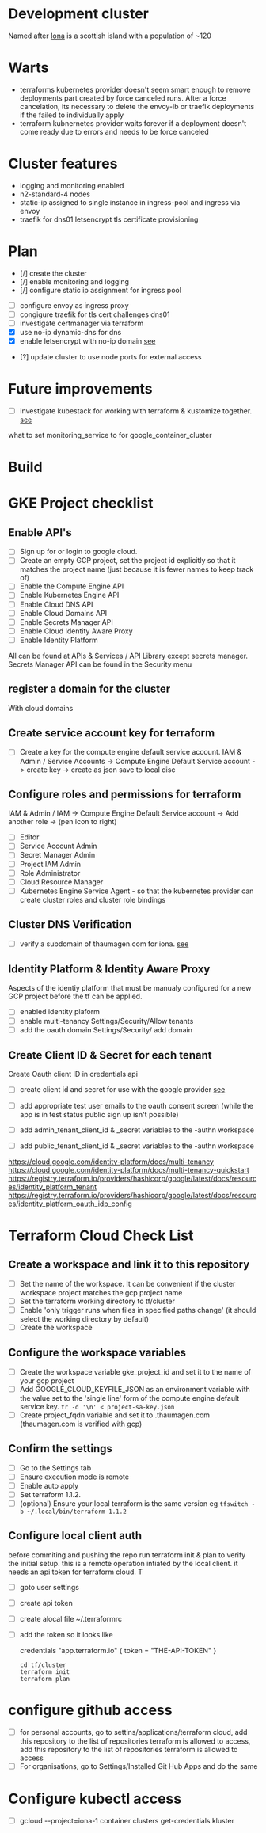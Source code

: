 # Development cluster

Named after [Iona](https://en.ikipedia.org/wiki/Wikipedia:WikiProject_Scottish_Islands/Islands_by_population_densityw) is a scottish island with a population of ~120

# Warts

* terraforms kubernetes provider doesn't seem smart enough to remove
  deployments part created by force canceled runs. After a force cancelation,
  its necessary to delete the envoy-lb or traefik deployments if the failed to
  individually apply
* terraform kubnernetes provider waits forever if a deployment doesn't come
  ready due to errors and needs to be force canceled

# Cluster features

- logging and monitoring enabled
- n2-standard-4 nodes
- static-ip assigned to single instance in ingress-pool and ingress via envoy
- traefik for dns01 letsencrypt tls certificate provisioning

# Plan

* [/] create the cluster
* [/] enable monitoring and logging
* [/] configure static ip assignment for ingress pool
* [ ] configure envoy as ingress proxy
* [ ] congigure traefik for tls cert challenges dns01
* [ ] investigate certmanager via terraform
* [x] use no-ip dynamic-dns for dns
* [x] enable letsencrypt with no-ip domain [see](https://hometechhacker.com/letsencrypt-certificate-dns-verification-noip/)
* [?] update cluster to use node ports for external access

# Future improvements

* [ ] investigate kubestack for working with terraform & kustomize together.
    [see](https://thenewstack.io/a-better-way-to-provision-kubernetes-using-terraform/)

what to set monitoring_service to for google_container_cluster

# Build

# GKE Project checklist

## Enable API's

* [ ] Sign up for or login to google cloud.
* [ ] Create an empty GCP project, set the project id explicitly so that it matches the project name (just because it is fewer names to keep track of)
* [ ] Enable the Compute Engine API
* [ ] Enable Kubernetes Engine API
* [ ] Enable Cloud DNS API
* [ ] Enable Cloud Domains API
* [ ] Enable Secrets Manager API
* [ ] Enable Cloud Identity Aware Proxy
* [ ] Enable Identity Platform

All can be found at APIs & Services / API Library except secrets manager.
Secrets Manager API can be found in the Security menu

## register a domain for the cluster

With cloud domains

## Create service account key for terraform

* [ ] Create a key for the compute engine default service account.
      IAM & Admin / Service Accounts ->
       Compute Engine Default Service account ->
        create key -> create as json save to local disc


## Configure roles and permissions for terraform

IAM & Admin / IAM -> Compute Engine Default Service account -> Add another role -> (pen icon to right)

* [ ] Editor
* [ ] Service Account Admin
* [ ] Secret Manager Admin
* [ ] Project IAM Admin
* [ ] Role Administrator
* [ ] Cloud Resource Manager
* [ ] Kubernetes Engine Service Agent - so that the kubernetes provider can
    create cluster roles and cluster role bindings

## Cluster DNS Verification

* [ ] verify a subdomain of thaumagen.com for iona.
    [see](https://cloud.google.com/identity/docs/add-cname#7334202)

## Identity Platform & Identity Aware Proxy

Aspects of the identiy platform that must be manualy configured for a new GCP
project before the tf can be applied.

* [ ] enabled identity plaform
* [ ] enable multi-tenancy
      Settings/Security/Allow tenants
* [ ] add the oauth domain
      Settings/Security/ add domain

## Create Client ID & Secret for each tenant

Create Oauth client ID in credentials api
* [ ] create client id and secret for use with the google provider [see](https://cloud.google.com/identity-platform/docs/web/google?hl=en_GB)

* [ ] add appropriate test user emails to the oauth consent screen (while the app is
    in test status public sign up isn't possible)

* [ ] add admin_tenant_client_id & _secret variables to the -authn workspace
* [ ] add public_tenant_client_id & _secret variables to the -authn workspace

https://cloud.google.com/identity-platform/docs/multi-tenancy
https://cloud.google.com/identity-platform/docs/multi-tenancy-quickstart
https://registry.terraform.io/providers/hashicorp/google/latest/docs/resources/identity_platform_tenant
https://registry.terraform.io/providers/hashicorp/google/latest/docs/resources/identity_platform_oauth_idp_config


# Terraform Cloud Check List

## Create a workspace and link it to this repository

* [ ] Set the name of the workspace. It can be convenient if the cluster workspace project matches the gcp project name
* [ ] Set the terraform working directory to tf/cluster
* [ ] Enable 'only trigger runs when files in specified paths change' (it should select the working directory by default)
* [ ] Create the workspace

## Configure the workspace variables

* [ ] Create the workspace variable gke_project_id and set it to the name of your gcp project
* [ ] Add GOOGLE_CLOUD_KEYFILE_JSON as an environment variable with the value
      set to the 'single line' form of the compute engine default service key. `tr -d '\n' < project-sa-key.json`
* [ ] Create project_fqdn variable and set it to <project>.thaumagen.com (thaumagen.com is verified with gcp)

## Confirm the settings

* [ ] Go to the Settings tab
* [ ] Ensure execution mode is remote
* [ ] Enable auto apply
* [ ] Set terraform 1.1.2.
* [ ] (optional) Ensure your local terraform is the same version eg `tfswitch -b ~/.local/bin/terraform 1.1.2`

## Configure local client auth

before commiting and pushing the repo run terraform init & plan to verify the
initial setup. this is a remote operation intiated by the local client. it
needs an api token for terraform cloud. T

* [ ] goto user settings
* [ ] create api token
* [ ] create alocal file ~/.terraformrc
* [ ] add the token so it looks like

    credentials "app.terraform.io" {
      token = "THE-API-TOKEN"
    }

    ```
    cd tf/cluster
    terraform init
    terraform plan
    ```

# configure github access

* [ ] for personal accounts, go to settins/applications/terraform cloud, add
    this repository to the list of repositories terraform is allowed to access,
    add this repository to the list of repositories terraform is allowed to
    access
* [ ] For organisations, go to Settings/Installed Git Hub Apps and do the same

# Configure kubectl access

* [ ] gcloud --project=iona-1 container clusters get-credentials kluster
